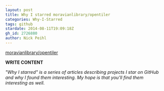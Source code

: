 ```yaml
---
layout: post
title: Why I starred moravianlibrary/opentiler
categories: Why-I-Starred
tags: github
stardate: 2014-08-11T19:09:18Z
gh_id: 2726880
author: Nick Peihl
---
```


[moravianlibrary/opentiler](star.repo.html_url)

**WRITE CONTENT**

*"Why I starred" is a series of articles describing projects I star on GitHub and why I found them interesting. My hope is that you'll find them interesting as well.*

